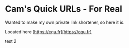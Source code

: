 # Cam's Quick URLs - For Real

Wanted to make my own private link shortener, so here it is.

Located here [https://cqu.fr](https://cqu.fr)

test 2
